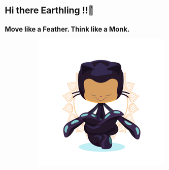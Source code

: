 # Hi there Earthling !!👋
## Move like a Feather. Think like a Monk.
<img src = "https://github.com/shaktisingh96/shaktisingh96/blob/main/Image/yogitocat.png" width=400, img align ="right">
